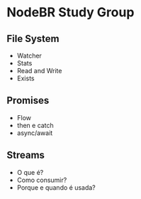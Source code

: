 # NodeBR Study Group

## File System

* Watcher
* Stats
* Read and Write
* Exists

## Promises

* Flow
* then e catch
* async/await

## Streams

* O que é?
* Como consumir?
* Porque e quando é usada?
